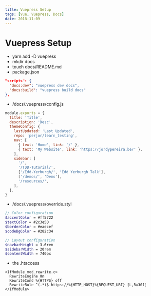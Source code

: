 ```yaml
---
title: Vuepress Setup
tags: [Vue, Vuepress, Docs]
date: 2018-11-09
---
```


# Vuepress Setup

- yarn add -D vuepress
- mkdir docs
- touch docs/README.md
- package.json

```json
"scripts": {
  "docs:dev": "vuepress dev docs",
  "docs:build": "vuepress build docs"
},
```

- /docs/.vuepress/config.js

```js
module.exports = {
  title: 'Title',
  description: 'Desc',
  themeConfig: {
    lastUpdated: 'Last Updated',
    repo: 'perjor/learn_testing',
    nav: [
      { text: 'Home', link: '/' },
      { text: 'My Website', link: 'https://jordypereira.be/' },
    ],
    sidebar: [
      '/',
      '/TDD-Tutorial/',
      ['/Edd-Yerburgh/', 'Edd Yerburgh Talk'],
      ['/demos/', 'Demo'],
      '/resources/',
    ],
  },
}
```

- /docs/.vuepress/override.styl

```scss
// Color configuration
$accentColor = #ff5722
$textColor = #2c3e50
$borderColor = #eaecef
$codeBgColor = #282c34

// Layout configuration
$navbarHeight = 3.6rem
$sidebarWidth = 20rem
$contentWidth = 740px
```

- the .htaccess

```htaccess
<IfModule mod_rewrite.c>
  RewriteEngine On
  RewriteCond %{HTTPS} off
  RewriteRule ^(.*)$ https://%{HTTP_HOST}%{REQUEST_URI} [L,R=301]
</IfModule>
```
